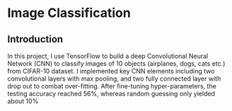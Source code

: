# Image Classification

## Introduction

In this project, I use TensorFlow to build a deep Convolutional Neural Network (CNN) to classify images of 10 objects (airplanes, dogs, cats etc.) from CIFAR-10 dataset. I implemented key CNN elements including two convolutional layers with max pooling, and two fully connected layer with drop out to combat over-fitting. After fine-tuning hyper-parameters, the testing accuracy reached 56%, whereas random guessing only yielded about 10%
